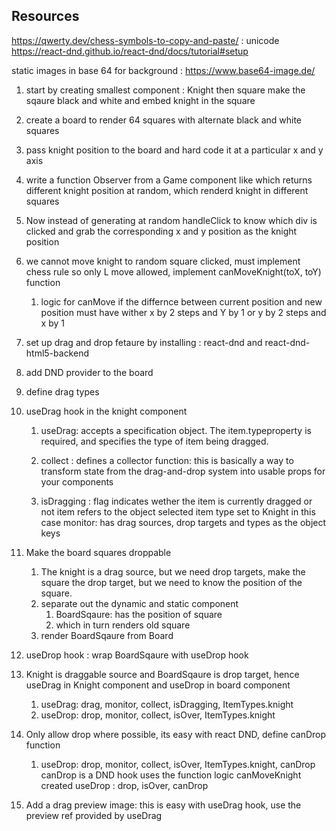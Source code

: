 ## Resources 
https://qwerty.dev/chess-symbols-to-copy-and-paste/  : unicode
https://react-dnd.github.io/react-dnd/docs/tutorial#setup

static images in base 64 for background : https://www.base64-image.de/


1. start by creating smallest component : Knight then square make the sqaure black and white and embed knight in the square
2. create a board to render 64 squares with alternate black and white squares
3. pass knight position to the board and hard code it at a particular x and y axis
4. write a function Observer from a Game component like which returns different knight position at random, which renderd knight in different squares
5. Now instead of generating at random handleClick to know which div is clicked and grab the corresponding x and y position as the knight position
6. we cannot move knight to random square clicked, must implement chess rule so only L move allowed, implement canMoveKnight(toX, toY) function
    1. logic for canMove if the differnce between current position and new position must have wither x by 2 steps and Y by 1 or y by 2 steps and x by 1 
7. set up drag and drop fetaure by installing : react-dnd and react-dnd-html5-backend
8. add DND provider to the board
9. define drag types
10. useDrag hook in the knight component
    1. useDrag: accepts a specification object. The item.typeproperty is required, and specifies the type of item being dragged.

    2. collect : defines a collector function: this is basically a way to transform state from the drag-and-drop system into usable props for your components

    3. isDragging : flag indicates wether the item is currently dragged or not
    item refers to the object selected
    item type set to Knight in this case
    monitor: has drag sources, drop targets and types as the object keys
11. Make the board squares droppable
    1. The knight is a drag source, but we need drop targets, make the square the drop target, but we need to know the position of the square.
    2. separate out the dynamic and static component
        1. BoardSqaure:  has the position of square
        2. which in turn renders old square
    3. render BoardSqaure from Board

12. useDrop hook : wrap BoardSqaure with useDrop hook

13. Knight is draggable source and BoardSqaure is drop target, hence useDrag in Knight component and useDrop in board component

    1. useDrag: drag, monitor, collect, isDragging, ItemTypes.knight
    2. useDrop: drop, monitor, collect, isOver, ItemTypes.knight

14. Only allow drop where possible, its easy with react DND, define canDrop function
    1. useDrop: drop, monitor, collect, isOver, ItemTypes.knight, canDrop
        canDrop is a DND hook uses the function logic canMoveKnight created
        useDrop : drop, isOver, canDrop

15. Add a drag preview image:
    this is easy with useDrag hook, use the preview ref provided by useDrag







